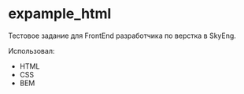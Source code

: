 # expample_html

Тестовое задание для FrontEnd разработчика по верстка в SkyEng.

Использовал:

- HTML
- CSS
- BEM
